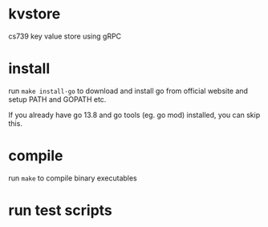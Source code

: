# kvstore
cs739 key value store using gRPC

# install

run `make install-go` to download and install go from official website and
setup PATH and GOPATH etc.

If you already have go 13.8 and go tools (eg. go mod) installed, you can skip this.


# compile

run `make` to compile binary
executables

# run test scripts
